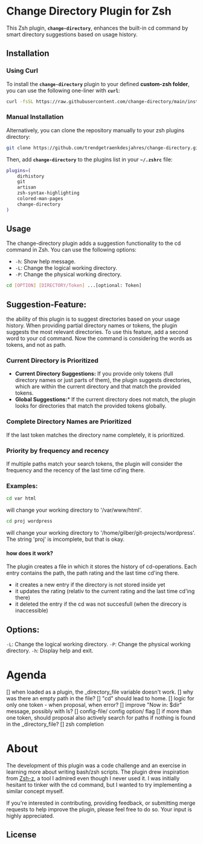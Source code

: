 # Change Directory Plugin for Zsh
This Zsh plugin, **`change-directory`**, enhances the built-in cd command by smart directory suggestions based on usage history.

## Installation
### Using Curl
To install the **`change-directory`** plugin to your defined **custom-zsh folder**, you can use the following one-liner with **`curl`**:
```bash
curl -fsSL https://raw.githubusercontent.com/change-directory/main/install.zsh | zsh
```
### Manual Installation
Alternatively, you can clone the repository manually to your zsh plugins directory:
```bash
git clone https://github.com/trendgetraenkdesjahres/change-directory.git
```
Then, add **`change-directory`** to the plugins list in your **`~/.zshrc`** file:
```bash
plugins=(
    dirhistory
    git
    artisan
    zsh-syntax-highlighting
    colored-man-pages
    change-directory
)
```
## Usage
The change-directory plugin adds a suggestion functionality to the cd command in Zsh. You can use the following options:
- `-h`: Show help message.
- `-L`: Change the logical working directory.
- `-P`: Change the physical working directory.
```bash
cd [OPTION] [DIRECTORY/Token] ...[optional: Token]
```

## Suggestion-Feature:
the ability of this plugin is to suggest directories based on your usage history. When providing partial directory names or tokens, the plugin suggests the most relevant directories. To use this feature, add a second word to your cd command. Now the command is considering the words as tokens, and not as path.

### Current Directory is Prioritized
- **Current Directory Suggestions:** If you provide only tokens (full directory names or just parts of them), the plugin suggests directories, which are within the current directory and that match the provided tokens.
- **Global Suggestions:*** If the current directory does not match, the plugin looks for directories that match the provided tokens globally.

### Complete Directory Names are Prioritized
If the last token matches the directory name completely, it is prioritized.

### Priority by frequency and recency
If multiple paths match your search tokens, the plugin will consider the frequency and the recency of the last time cd'ing there.

### Examples:
```bash
cd var html
```
will change your working directory to '/var/www/html'.

```bash
cd proj wordpress
```
will change your working directory to '/home/gilber/git-projects/wordpress'. The string 'proj' is imcomplete, but that is okay.

#### how does it work?
The plugin creates a file in which it stores the history of cd-operations.
Each entry contains the path, the path rating and the last time cd'ing there.
- it creates a new entry if the directory is not stored inside yet
- it updates the rating (relativ to the current rating and the last time cd'ing there)
- it deleted the entry if the cd was not succesfull (when the direcory is inaccessible)

## Options:
`-L`: Change the logical working directory.
`-P`: Change the physical working directory.
`-h`: Display help and exit.

# Agenda
[] when loaded as a plugin, the _directory_file variable doesn't work.
[] why was there an empty path in the file?
[] "cd" should lead to home.
[] logic for only one token - when proposal, when error?
[] improve "Now in: $dir" message, possibly with ls?
[] config-file/ config option/ flag
[] if more than one token, should proposal also actively search for paths if nothing is found in the _directory_file?
[] zsh completion

# About
The development of this plugin was a code challenge and an exercise in learning more about writing bash/zsh scripts. The plugin drew inspiration from [Zsh-z]([text](https://github.com/agkozak/zsh-z)), a tool I admired even though I never used it. I was initially hesitant to tinker with the cd command, but I wanted to try implementing a similar concept myself.

If you're interested in contributing, providing feedback, or submitting merge requests to help improve the plugin, please feel free to do so. Your input is highly appreciated.

## License
